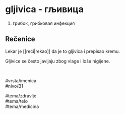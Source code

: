 # gljivica - гљивица

1. грибок, грибковая инфекция

## Rečenice

Lekar je [[reći|rekao]] da je to gljivica i prepisao kremu.

Gljivice se često javljaju zbog vlage i loše higijene.

<br>

#vrsta/imenica  
#nivo/B1  

#tema/zdravlje  
#tema/telo  
#tema/medicina  
